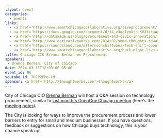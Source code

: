 ```yaml
---
layout: event
categories: 
  - events
links:
  - <a href='http://www.smartchicagocollaborative.org/liveprocurement/'>OpenGov Chicago Live&#58; IT Procurement & The City of Chicago</a>
  - <a href='https://docs.google.com/document/d/14_v3qaTznXtr-KV33ikaWgRUgVB6pgcl3dttmXRiSoc/edit'>OIT Procurement & The City of Chicago Meeting Notes</a>
  - <a href='http://datamade.us/blog/procurement-and-civic-innovation/'>DataMade&#58; Procurement and Civic Innovation</a>
  - <a href='http://www.derivativeworks.com/2014/02/some-thoughts-toward-the-maturation-of-the-civic-innovation-sector-of-the-technology-industry.html'>Daniel X. O'Neil&#58; Some Thoughts Toward the Maturation of the Civic Innovation Sector of the Technology Industry</a>
  - <a href='https://soundcloud.com/afternoonshiftwbez/tech-shift-open-data-and'>WBEZ Tech Shift&#58; Open data and government websites</a>
  - <a href='http://www.smartchicagocollaborative.org/hack-night-live-cio-brenna-berman-talks-procurement/'>Hack Night Live&#58; CIO Brenna Berman talks Procurement</a>
title: Chicago CIO Brenna Berman on Procurement
speakers: 
 - Brenna Berman, City of Chicago
date: 2014-03-11T18:00:00-05:00
event_id: 96
youtube_id: 7HJP2PMo-kM
sponsor: <a href='http://thoughtworks.com'>Thoughtworks</a>
---
```


<p>City of Chicago CIO <a href='http://www.cityofchicago.org/city/en/depts/doit/auto_generated/doit_leadership.html'>Brenna Berman</a> will host a Q&A session on technology procurement, similar to <a href='http://www.smartchicagocollaborative.org/liveprocurement/'>last month's OpenGov Chicago meetup</a> (here's the <a href='https://docs.google.com/document/d/14_v3qaTznXtr-KV33ikaWgRUgVB6pgcl3dttmXRiSoc/edit'>meeting notes</a>).</p><p>The City is looking for ways to improve the procurement process and lower barriers to entry for small and medium businesses. If you have questions, feedback or suggestions on how Chicago buys technology, this is your chance speak up!</p>
